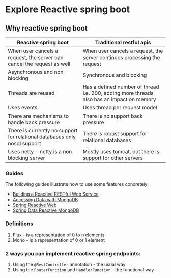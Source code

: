 # Explore Reactive spring boot

## Why reactive spring boot

| Reactive spring boot                                                      | Traditional restful apis                                                                  |
|---------------------------------------------------------------------------|-------------------------------------------------------------------------------------------|
| When user cancels a request, the server can cancel the request as well   | When user cancels a request, the server continues processing the request                  |
| Asynchronous and non blocking                                             | Synchronous and blocking                                                                  |
| Threads are reused                                                        | Has a defined number of thread i.e. 200, adding more threads also has an impact on memory |
| Uses events                                                               | Uses thread per request model                                                             |
| There are mechanisms to handle back pressure                              | There is no support back pressure                                                         |
| There is currently no support for relational databases only nosql support | There is robust support for relational databases                                          |
| Uses netty - netty is a non blocking server                               | Mostly uses tomcat, but there is support for other servers                                |


### Guides
The following guides illustrate how to use some features concretely:

* [Building a Reactive RESTful Web Service](https://spring.io/guides/gs/reactive-rest-service/)
* [Accessing Data with MongoDB](https://spring.io/guides/gs/accessing-data-mongodb/)
* [Spring Reactive Web](https://docs.spring.io/spring-boot/3.4.1/reference/web/reactive.html)
* [Spring Data Reactive MongoDB](https://docs.spring.io/spring-boot/3.4.1/reference/data/nosql.html#data.nosql.mongodb)

### Definitions
1. Flux - is a representation of 0 to n elements
2. Mono - is a representation of 0 or 1 element

### 2 ways you can implement reactive spring endpoints:
1. Using the `@RestController` annotation - the usual way
2. Using the `RouterFunction` and `HandlerFunction` - the functional way